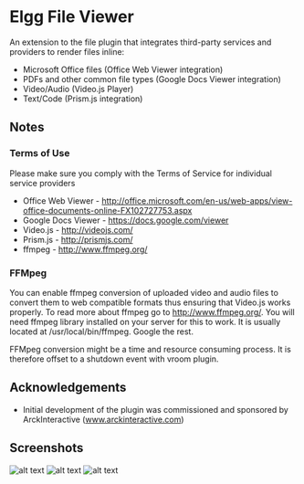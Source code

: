 Elgg File Viewer
================

An extension to the file plugin that integrates third-party services and providers to render files inline:

* Microsoft Office files (Office Web Viewer integration)
* PDFs and other common file types (Google Docs Viewer integration)
* Video/Audio (Video.js Player)
* Text/Code (Prism.js integration)

## Notes ##

### Terms of Use

Please make sure you comply with the Terms of Service for individual service providers
* Office Web Viewer - http://office.microsoft.com/en-us/web-apps/view-office-documents-online-FX102727753.aspx
* Google Docs Viewer - https://docs.google.com/viewer
* Video.js - http://videojs.com/
* Prism.js - http://prismjs.com/
* ffmpeg - http://www.ffmpeg.org/

### FFMpeg

You can enable ffmpeg conversion of uploaded video and audio files to convert them to web compatible formats thus ensuring that Video.js works properly.
To read more about ffmpeg go to http://www.ffmpeg.org/. You will need ffmpeg library installed on your server for this to work. It is usually located at /usr/local/bin/ffmpeg. Google the rest.

FFMpeg conversion might be a time and resource consuming process. It is therefore offset to a shutdown event with vroom plugin.


## Acknowledgements ##

* Initial development of the plugin was commissioned and sponsored by ArckInteractive (www.arckinteractive.com)


## Screenshots ##

![alt text](https://raw.github.com/hypeJunction/elgg_file_viewer/master/screenshots/pdf.png "PDF")
![alt text](https://raw.github.com/hypeJunction/elgg_file_viewer/master/screenshots/powerpoint.png "Powerpoint")
![alt text](https://raw.github.com/hypeJunction/elgg_file_viewer/master/screenshots/video.jpg "Video")